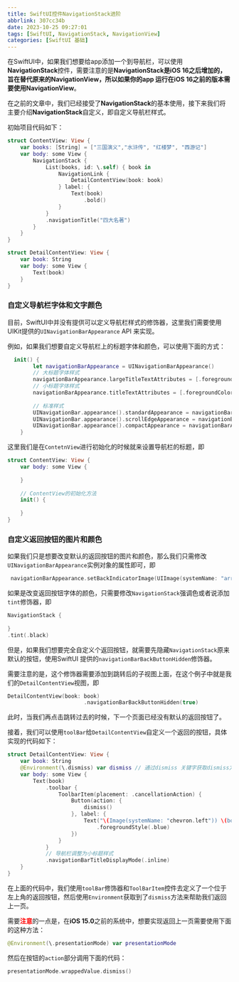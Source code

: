 ```yaml
---
title: SwiftUI控件NavigationStack进阶
abbrlink: 307cc34b
date: 2023-10-25 09:27:01
tags: [SwiftUI, NavigationStack, NavigationView]
categories: [SwiftUI 基础]
---
```


在SwiftUI中，如果我们想要给app添加一个到导航栏，可以使用**NavigationStack**控件，需要注意的是**NavigationStack是iOS 16之后增加的，旨在替代原来的NavigationView，所以如果你的app 运行在iOS 16之前的版本需要使用NavigationView**。

在之前的文章中，我们已经接受了**NavigationStack**的基本使用，接下来我们将主要介绍**NavigationStack**自定义，即自定义导航栏样式。

初始项目代码如下：

```swift
struct ContentView: View {
    var books: [String] = ["三国演义","水浒传", "红楼梦", "西游记"]
    var body: some View {
        NavigationStack {
            List(books, id: \.self) { book in
                NavigationLink {
                    DetailContentView(book: book)
                } label: {
                    Text(book)
                        .bold()
                }
            }
            .navigationTitle("四大名著")
        }
    }
}

struct DetailContentView: View {
    var book: String
    var body: some View {
        Text(book)
    }
}
```

<!--more-->

### 自定义导航栏字体和文字颜色

目前，SwiftUI中并没有提供可以定义导航栏样式的修饰器，这里我们需要使用UIKit提供的`UINavigationBarAppearance` API 来实现。

例如，如果我们想要自定义导航栏上的标题字体和颜色，可以使用下面的方式：

```swift
  init() {
        let navigationBarAppearance = UINavigationBarAppearance()
        // 大标题字体样式
        navigationBarAppearance.largeTitleTextAttributes = [.foregroundColor: UIColor.red, .font: UIFont(name: "Nunito-Regular", size: 30)!]
        // 小标题字体样式
        navigationBarAppearance.titleTextAttributes = [.foregroundColor: UIColor.red, .font: UIFont(name: "Nunito-Regular", size: 20)!]
        
        // 标准样式
        UINavigationBar.appearance().standardAppearance = navigationBarAppearance
        UINavigationBar.appearance().scrollEdgeAppearance = navigationBarAppearance
        UINavigationBar.appearance().compactAppearance = navigationBarAppearance
    }
```

这里我们是在`ContetnView`进行初始化的时候就来设置导航栏的标题，即

```swift
struct ContentView: View {
    var body: some View {
   		
    }
    
    // ContentView的初始化方法
    init() {
  
    }
}
```

### 自定义返回按钮的图片和颜色

如果我们只是想要改变默认的返回按钮的图片和颜色，那么我们只需修改`UINavigationBarAppearance`实例对象的属性即可，即

```swift
 navigationBarAppearance.setBackIndicatorImage(UIImage(systemName: "arrow.turn.up.left"), transitionMaskImage: UIImage(systemName: "arrow.turn.up.left"))
```

如果是改变返回按钮字体的颜色，只需要修改`NavigationStack`强调色或者说添加`tint`修饰器，即

```swift
NavigationStack {
  
}
.tint(.black)
```



但是，如果我们想要完全自定义个返回按钮，就需要先隐藏`NavigationStack`原来默认的按钮，使用SwiftUI 提供的`navigationBarBackButtonHidden`修饰器。

需要注意的是，这个修饰器需要添加到跳转后的子视图上面，在这个例子中就是我们的`DetailContentView`视图，即

```swift
DetailContentView(book: book)
                        .navigationBarBackButtonHidden(true)
```

此时，当我们再点击跳转过去的时候，下一个页面已经没有默认的返回按钮了。



接着，我们可以使用`toolBar`给`DetailContentView`自定义一个返回的按钮，具体实现的代码如下：

```swift
struct DetailContentView: View {
    var book: String
    @Environment(\.dismiss) var dismiss // 通过dismiss 关键字获取dismiss方法，实现返回上一页
    var body: some View {
        Text(book)
            .toolbar {
                ToolbarItem(placement: .cancellationAction) {
                    Button(action: {
                        dismiss()
                    }, label: {
                        Text("\(Image(systemName: "chevron.left")) \(book)")
                            .foregroundStyle(.blue)
                    })
                }
            }
            // 导航栏调整为小标题样式
            .navigationBarTitleDisplayMode(.inline)
    }
}
```

在上面的代码中，我们使用`toolBar`修饰器和`ToolBarItem`控件去定义了一个位于左上角的返回按钮，然后使用`Environment`获取到了`dismiss`方法来帮助我们返回上一页。



需要<span style="color:red">**注意**</span>的一点是，在**iOS 15.0**之前的系统中，想要实现返回上一页需要使用下面的这种方法：

```swift
@Environment(\.presentationMode) var presentationMode
```

然后在按钮的`action`部分调用下面的代码：

```swift
presentationMode.wrappedValue.dismiss()
```

